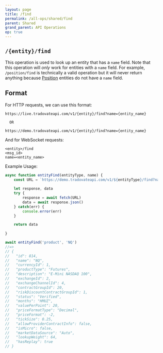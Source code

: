 ```yaml
---
layout: page
title: /find
permalink: /all-ops/shared/find
parent: Shared
grand_parent: API Operations
op: true
---
```


<script>
    window.addEventListener('load', () => {
        const TDV = Symbol.for('tdv-docs');
        window[TDV].defineTryit({
            name: '/find',
            dynamic: true,
            endpoint: '/find',
            method: 'GET',
            query: {
                name: ''
            },
            exclude: ['accountRiskStatus', 'position', 'cashBalance', 'command', 'commandReport', 'tradingPermission', 'fill', 'fillPair', 'orderStrategy', 'orderStrategyLink', 'userAccountPositionLimit', 'userAccountRiskParameter']
        });

        window[TDV].buildCallouts(window[TDV].buildCallouts.defaultAuthWarning);
    });
</script>

## `/{entity}/find`
This operation is used to look up an entity that has a `name` field. Note that this operation will *only* work for entities with a `name` field. For example, `/position/find` is technically a valid operation but it will never return anything because [Position]({{site.baseurl}}/entity-system/index/Position) entities do not have a `name` field.

## Format
For HTTP requests, we can use this format:

```
https://live.tradovateapi.com/v1/{entity}/find?name={entity_name}

  OR

https://demo.tradovateapi.com/v1/{entity}/find?name={entity_name}
```

And for WebSocket requests:

```
<entity>/find
<msg_id>
name=<entity_name>

```

Example Usage:
```js
async function entityFind(entityType, name) {
    const URL = `https://demo.tradovateapi.com/v1/${entityType}/find?name=${name}`
    
    let response, data
    try {
        response = await fetch(URL)
        data = await response.json()
    } catch(err) {
        console.error(err)
    }

    return data
    
}

await entityFind('product', 'NQ')
//=>
// {
//   "id": 814,
//   "name": "NQ",
//   "currencyId": 1,
//   "productType": "Futures",
//   "description": "E-Mini NASDAQ 100",
//   "exchangeId": 2,
//   "exchangeChannelId": 4,
//   "contractGroupId": 20,
//   "riskDiscountContractGroupId": 1,
//   "status": "Verified",
//   "months": "HMUZ",
//   "valuePerPoint": 20,
//   "priceFormatType": "Decimal",
//   "priceFormat": -2,
//   "tickSize": 0.25,
//   "allowProviderContractInfo": false,
//   "isMicro": false,
//   "marketDataSource": "Auto",
//   "lookupWeight": 64,
//   "hasReplay": true
// }
```